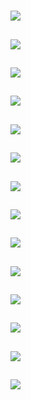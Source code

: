 # [](ContributionTable?__template__=property.md#cldf:VerbAgreementAggregatedByMarkerPositionBinned5)

[](ContributionTable?__template__=property.md&property=Description#cldf:VerbAgreementAggregatedByMarkerPositionBinned5)

## [](ParameterTable#cldf:1069)

![](MarkerPositionBinned5ForADefault.jpg?parameters=1069&pacific-centered&padding-left=10&padding-right=10&padding-top=20&padding-bottom=20&width=12&height=8&markersize=15#cldfviz.map)

## [](ParameterTable#cldf:1070)

![](MarkerPositionBinned5ForUDefault.jpg?parameters=1070&pacific-centered&padding-left=10&padding-right=10&padding-top=20&padding-bottom=20&width=12&height=8&markersize=15#cldfviz.map)

## [](ParameterTable#cldf:1071)

![](MarkerPositionBinned5ForSDefault.jpg?parameters=1071&pacific-centered&padding-left=10&padding-right=10&padding-top=20&padding-bottom=20&width=12&height=8&markersize=15#cldfviz.map)

## [](ParameterTable#cldf:1072)

![](MarkerPositionBinned5ForBDefault.jpg?parameters=1072&pacific-centered&padding-left=10&padding-right=10&padding-top=20&padding-bottom=20&width=12&height=8&markersize=15#cldfviz.map)

## [](ParameterTable#cldf:1073)

![](MarkerPositionBinned5ForPOSSDefault.jpg?parameters=1073&pacific-centered&padding-left=10&padding-right=10&padding-top=20&padding-bottom=20&width=12&height=8&markersize=15#cldfviz.map)

## [](ParameterTable#cldf:1074)

![](MarkerPositionBinned5ForARGNom.jpg?parameters=1074&pacific-centered&padding-left=10&padding-right=10&padding-top=20&padding-bottom=20&width=12&height=8&markersize=15#cldfviz.map)

## [](ParameterTable#cldf:1075)

![](MarkerPositionBinned5ForOAdp.jpg?parameters=1075&pacific-centered&padding-left=10&padding-right=10&padding-top=20&padding-bottom=20&width=12&height=8&markersize=15#cldfviz.map)

## [](ParameterTable#cldf:1076)

![](MarkerPositionBinned5ForAFF.jpg?parameters=1076&pacific-centered&padding-left=10&padding-right=10&padding-top=20&padding-bottom=20&width=12&height=8&markersize=15#cldfviz.map)

## [](ParameterTable#cldf:1077)

![](MarkerPositionBinned5ForTDefault.jpg?parameters=1077&pacific-centered&padding-left=10&padding-right=10&padding-top=20&padding-bottom=20&width=12&height=8&markersize=15#cldfviz.map)

## [](ParameterTable#cldf:1078)

![](MarkerPositionBinned5ForIDefault.jpg?parameters=1078&pacific-centered&padding-left=10&padding-right=10&padding-top=20&padding-bottom=20&width=12&height=8&markersize=15#cldfviz.map)

## [](ParameterTable#cldf:1079)

![](MarkerPositionBinned5ForGDefault.jpg?parameters=1079&pacific-centered&padding-left=10&padding-right=10&padding-top=20&padding-bottom=20&width=12&height=8&markersize=15#cldfviz.map)

## [](ParameterTable#cldf:1080)

![](MarkerPositionBinned5ForCore.jpg?parameters=1080&pacific-centered&padding-left=10&padding-right=10&padding-top=20&padding-bottom=20&width=12&height=8&markersize=15#cldfviz.map)

## [](ParameterTable#cldf:1081)

![](MarkerPositionBinned5ForPat.jpg?parameters=1081&pacific-centered&padding-left=10&padding-right=10&padding-top=20&padding-bottom=20&width=12&height=8&markersize=15#cldfviz.map)

## [](ParameterTable#cldf:1082)

![](MarkerPositionBinned5ForUBDefault.jpg?parameters=1082&pacific-centered&padding-left=10&padding-right=10&padding-top=20&padding-bottom=20&width=12&height=8&markersize=15#cldfviz.map)
